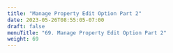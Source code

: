 ```yaml
---
title: "Manage Property Edit Option Part 2"
date: 2023-05-26T08:55:05-07:00
draft: false
menuTitle: "69. Manage Property Edit Option Part 2"
weight: 69
---
```


